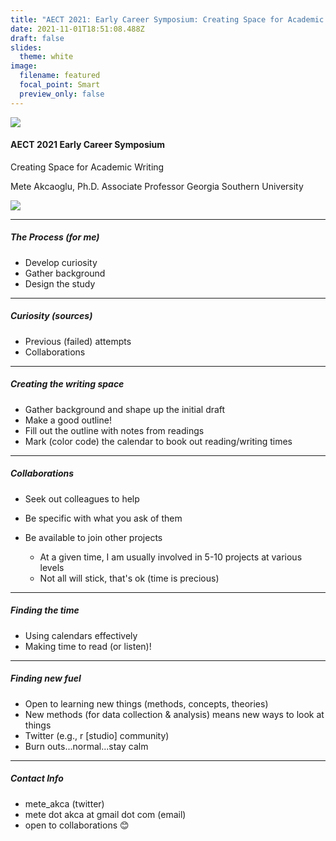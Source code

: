 ```yaml
---
title: "AECT 2021: Early Career Symposium: Creating Space for Academic Writing"
date: 2021-11-01T18:51:08.488Z
draft: false
slides:
  theme: white
image:
  filename: featured
  focal_point: Smart
  preview_only: false
---
```

![](https://convention2.allacademic.com/one/aect/aect21/images/mobile_logo.png)

#### AECT 2021 Early Career Symposium

Creating Space for Academic Writing

Mete Akcaoglu, Ph.D. Associate Professor Georgia Southern University

![](https://cdn.georgiasouthern.edu/logos/eGSlogo-stacked.png)

- - -

##### The Process (for me)

* Develop curiosity
* Gather background
* Design the study

- - -

##### Curiosity (sources)

* Previous (failed) attempts
* Collaborations

- - -

##### Creating the writing space

* Gather background and shape up the initial draft
* Make a good outline!
* Fill out the outline with notes from readings
* Mark (color code) the calendar to book out reading/writing times

- - -

##### Collaborations

* Seek out colleagues to help
* Be specific with what you ask of them
* Be available to join other projects

  * At a given time, I am usually involved in 5-10 projects at various levels
  * Not all will stick, that's ok (time is precious)

- - -

##### Finding the time

* Using calendars effectively
* Making time to read (or listen)!

- - -

##### Finding new fuel

* Open to learning new things (methods, concepts, theories)
* New methods (for data collection & analysis) means new ways to look at things
* Twitter (e.g., r \[studio] community)
* Burn outs...normal...stay calm

- - -

##### Contact Info

* mete_akca (twitter)
* mete dot akca at gmail dot com (email)
* open to collaborations :blush: